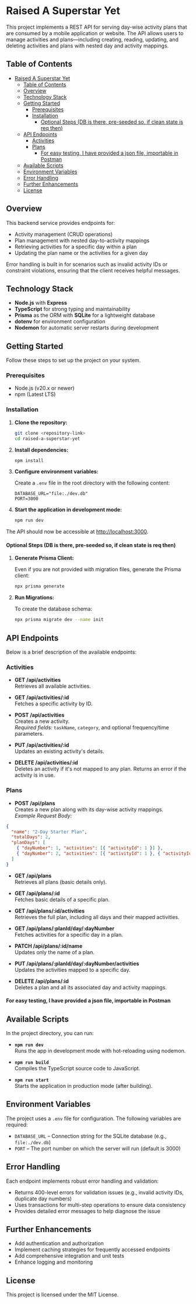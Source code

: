 # Raised A Superstar Yet

This project implements a REST API for serving day-wise activity plans that are consumed by a mobile application or website. The API allows users to manage activities and plans—including creating, reading, updating, and deleting activities and plans with nested day and activity mappings.

## Table of Contents

- [Raised A Superstar Yet](#raised-a-superstar-yet)
  - [Table of Contents](#table-of-contents)
  - [Overview](#overview)
  - [Technology Stack](#technology-stack)
  - [Getting Started](#getting-started)
    - [Prerequisites](#prerequisites)
    - [Installation](#installation)
      - [Optional Steps (DB is there, pre-seeded so, if clean state is req then)](#optional-steps-db-is-there-pre-seeded-so-if-clean-state-is-req-then)
  - [API Endpoints](#api-endpoints)
    - [Activities](#activities)
    - [Plans](#plans)
      - [For easy testing, I have provided a json file, importable in Postman](#for-easy-testing-i-have-provided-a-json-file-importable-in-postman)
  - [Available Scripts](#available-scripts)
  - [Environment Variables](#environment-variables)
  - [Error Handling](#error-handling)
  - [Further Enhancements](#further-enhancements)
  - [License](#license)

## Overview

This backend service provides endpoints for:

- Activity management (CRUD operations)
- Plan management with nested day-to-activity mappings
- Retrieving activities for a specific day within a plan
- Updating the plan name or the activities for a given day

Error handling is built in for scenarios such as invalid activity IDs or constraint violations, ensuring that the client receives helpful messages.

## Technology Stack

- **Node.js** with **Express**
- **TypeScript** for strong typing and maintainability
- **Prisma** as the ORM with **SQLite** for a lightweight database
- **dotenv** for environment configuration
- **Nodemon** for automatic server restarts during development

## Getting Started

Follow these steps to set up the project on your system.

### Prerequisites

- Node.js (v20.x or newer)
- npm (Latest LTS)

### Installation

1. **Clone the repository:**

    ```bash
    git clone <repository-link>
    cd raised-a-superstar-yet
    ```

2. **Install dependencies:**

    ```bash
    npm install
    ```

3. **Configure environment variables:**

    Create a `.env` file in the root directory with the following content:

    ```text
    DATABASE_URL="file:./dev.db"
    PORT=3000
    ```

4. **Start the application in development mode:**

    ```bash
    npm run dev
    ```

The API should now be accessible at [http://localhost:3000](http://localhost:3000).

#### Optional Steps (DB is there, pre-seeded so, if clean state is req then)

1. **Generate Prisma Client:**

    Even if you are not provided with migration files, generate the Prisma client:

    ```bash
    npx prisma generate
    ```

2. **Run Migrations:**

    To create the database schema:

    ```bash
    npx prisma migrate dev --name init
    ```

## API Endpoints

Below is a brief description of the available endpoints:

### Activities

- **GET /api/activities**  
  Retrieves all available activities.

- **GET /api/activities/:id**  
  Fetches a specific activity by ID.

- **POST /api/activities**  
  Creates a new activity.  
  _Required fields:_ `taskName`, `category`, and optional frequency/time parameters.

- **PUT /api/activities/:id**  
  Updates an existing activity's details.

- **DELETE /api/activities/:id**  
  Deletes an activity if it's not mapped to any plan. Returns an error if the activity is in use.

### Plans

- **POST /api/plans**  
  Creates a new plan along with its day-wise activity mappings.  
  _Example Request Body:_

```json
{
  "name": "2-Day Starter Plan",
  "totalDays": 2,
  "planDays": [
    { "dayNumber": 1, "activities": [{ "activityId": 1 }] },
    { "dayNumber": 2, "activities": [{ "activityId": 1 }, { "activityId": 2 }] }
  ]
}
```

- **GET /api/plans**  
  Retrieves all plans (basic details only).

- **GET /api/plans/:id**  
  Fetches basic details of a specific plan.

- **GET /api/plans/:id/activities**  
  Retrieves the full plan, including all days and their mapped activities.

- **GET /api/plans/:planId/day/:dayNumber**  
  Fetches activities for a specific day in a plan.

- **PATCH /api/plans/:id/name**  
  Updates only the name of a plan.

- **PUT /api/plans/:planId/day/:dayNumber/activities**  
  Updates the activities mapped to a specific day.

- **DELETE /api/plans/:id**  
  Deletes a plan and all its associated day and activity mappings.

#### For easy testing, I have provided a json file, importable in Postman

## Available Scripts

In the project directory, you can run:

- **`npm run dev`**  
  Runs the app in development mode with hot-reloading using nodemon.

- **`npm run build`**  
  Compiles the TypeScript source code to JavaScript.

- **`npm run start`**  
  Starts the application in production mode (after building).

## Environment Variables

The project uses a `.env` file for configuration. The following variables are required:

- `DATABASE_URL` – Connection string for the SQLite database (e.g., `file:./dev.db`)
- `PORT` – The port number on which the server will run (default is 3000)

## Error Handling

Each endpoint implements robust error handling and validation:

- Returns 400-level errors for validation issues (e.g., invalid activity IDs, duplicate day numbers)
- Uses transactions for multi-step operations to ensure data consistency
- Provides detailed error messages to help diagnose the issue

## Further Enhancements

- Add authentication and authorization
- Implement caching strategies for frequently accessed endpoints
- Add comprehensive integration and unit tests
- Enhance logging and monitoring

## License

This project is licensed under the MIT License.
